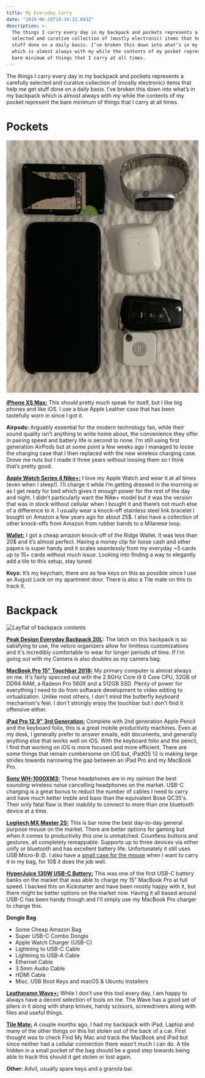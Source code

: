 ```yaml
---
title: My Everyday Carry
date: "2019-06-28T18:34:32.043Z"
description: >-
  The things I carry every day in my backpack and pockets represents a carefully
  selected and curative collection of (mostly electronic) items that help me get
  stuff done on a daily basis. I’ve broken this down into what’s in my backpack
  which is almost always with my while the contents of my pocket represent the
  bare minimum of things that I carry at all times. 
---
```

The things I carry every day in my backpack and pockets represents a carefully selected and curative collection of (mostly electronic) items that help me get stuff done on a daily basis. I’ve broken this down into what’s in my backpack which is almost always with my while the contents of my pocket represent the bare minimum of things that I carry at all times.

# Pockets

![Layflat knolling of phone, keys, wallet, AirPods and tile. ](./pocket-edc.png "Thought I would inspire myself with Adam Savage's knolling posts. ")

**[iPhone XS Max:](https://www.apple.com/shop/buy-iphone/iphone-xs)** This should pretty much speak for itself, but I like big phones and like iOS. I use a blue Apple Leather case that has been tastefully worn in since I got it.

**Airpods:** Arguably essential for the modern technology fan, while their sound quality isn’t anything to write home about, the convenience they offer in pairing speed and battery life is second to none. I’m still using first generation AirPods but at some point a few weeks ago I managed to loose the charging case that I then replaced with the new wireless charging case. Drove me nuts but I made it three years without loosing them so I think that’s pretty good. 

**[Apple Watch Series 4 Nike+:](https://www.apple.com/airpods/)** I love my Apple Watch and wear it at all times (even when I sleep!). I’ll charge it while I’m getting dressed in the morning or as I get ready for bed which gives it enough power for the rest of the day and night. I didn’t particularly want the Nike+ model but it was the version that was in stock without cellular when I bought it and there’s not much else of a difference to it. I usually wear a knock-off stainless steel link bracelet I bought on Amazon a few years ago for about 25$. I also have a collection of other knock-offs from Amazon from rubber bands to a Milanese loop. 

**[Wallet:](https://www.amazon.com/gp/product/B074DSWXJZ/ref=ppx_yo_dt_b_asin_title_o02_s00?ie=UTF8&psc=1)** I got a cheap amazon knock-off of the Ridge Wallet. It was less than 20$ and it’s almost perfect. Having a money clip for loose cash and other papers is super handy and it scales seamlessly from my everyday ~5 cards up to 15+ cards without much issue. Looking into finding a way to elegantly add a tile to this setup, stay tuned. 

**Keys:** It’s my keychain, there are as few keys on this as possible since I use an August Lock on my apartment door. There is also a Tile mate on this to track it.

# Backpack

![Layflat of backpack contents](./backpack-edc.png)

**[Peak Design Everyday Backpack 20L](https://www.peakdesign.com/collections/everyday-bags/products/everyday-backpack?variant=9783969284140):** The latch on this backpack is so satisfying to use, the velcro organizers allow for limitless customizations and it's incredibly comfortable to wear for longer periods of time. If I'm going out with my Camera is also doubles as my camera bag.

**[MacBook Pro 15" Touchbar 2018:](https://www.apple.com/shop/buy-mac/macbook-pro)** My primary computer is almost always on me. It's fairly specced out with the 2.9GHz Core i9 6 Core CPU, 32GB of DDR4 RAM, a Radeon Pro 560X and a 512GB SSD. Plenty of power for everything I need to do from software development to video editing to virtualization. Unlike most others, I don't mind the butterfly keyboard mechanism's feel. I don't strongly enjoy the touchbar but I don't find it offensive either. 

**[iPad Pro 12.9" 3rd Generation:](https://www.apple.com/ipad-pro/)** Complete with 2nd generation Apple Pencil and the keyboard folio, this is a great mobile productivity machines. Even at my desk, I generally prefer to answer emails, edit documents, and generally anything else that works well on iOS. With the keyboard folio and the pencil, I find that working on iOS is more focused and more efficient. There are some things that remain cumbersome on iOS but, iPadOS 13 is making large strides towards narrowing the gap between an iPad Pro and my MacBook Pro.

**[Sony WH-1000XM3:](https://www.amazon.com/Sony-Noise-Cancelling-Headphones-WH1000XM3/dp/B07G4MNFS1/ref=sr_1_1_sspa?crid=1RZKXER5SHNFK&keywords=wh1000xm3&qid=1561747173&s=gateway&sprefix=WH1000%2Caps%2C184&sr=8-1-spons&psc=1)** These headphones are in my opinion the best _sounding_ wireless noise cancelling headphones on the market. USB-C charging is a great bonus to reduct the number of cables I need to carry and have much better treble and bass than the equivalent Bose QC35's. Their only fatal flaw is their inability to connect to more than one bluetooth device at a time. 

**[Logitech MX Master 2S:](https://www.amazon.com/Logitech-Wireless-Cross-Computer-Control-Graphite/dp/B071YZJ1G1/ref=sr_1_3?crid=UET778O01329&keywords=mx+master+2s&qid=1561747200&s=gateway&sprefix=mx+matter+2%2Caps%2C184&sr=8-3)** This is bar none the best day-to-day general purpose mouse on the market. There are better options for gaming but when it comes to productivity this one is unmatched. Countless buttons and gestures, all completely remappable. Supports up to three devices via either unify or bluetooth and has excellent battery life. Unfortunately it still uses USB Micro-B 😡. I also have a [small case for the mouse](https://www.amazon.com/Travel-Logitech-Master-Wireless-hermitshell/dp/B01E5BAYWS/ref=sr_1_2_sspa?crid=UET778O01329&keywords=mx+master+2s&qid=1561747200&s=gateway&sprefix=mx+matter+2%2Caps%2C184&sr=8-2-spons&psc=1) when I want to carry it in my bag, for 10$ it does the job well. 

**[HyperJuice 130W USB-C Battery:](https://www.hypershop.com/collections/battery-pack/products/hyperjuice-130w-27000mah-most-powerful-usb-c-battery-pack?variant=19716546527294)** This was one of the first USB-C battery banks on the market that was able to charge my 15" MacBook Pro at full speed. I backed this on Kickstarter and have been mostly happy with it, but there might be better options on the market now. Having it all based around USB-C has been handy though and I'll simply use my MacBook Pro charger to charge this. 

**Dongle Bag**

* Some Cheap Amazon Bag
* Super USB-C Combo Dongle
* Apple Watch Charger (USB-C)
* Lightning to USB-C Cable
* Lightning to USB-A Cable
* Ethernet Cable
* 3.5mm Audio Cable
* HDMI Cable
* Misc. USB Boot Keys and macOS & Ubuntu Installers

**[Leatheramn Wave+:](https://www.leatherman.com/wave-10.html)** While I don't use this tool every day, I am happy to always have a decent selection of tools on me. The Wave has a good set of pliers in it along with sharp knives, handy scissors, screwdrivers along with files and useful things. 

**[Tile Mate:](https://www.thetileapp.com/en-us/store/tiles/mate?utm_campaign=226381254&utm_source=google&utm_medium=cpc&utm_content=200065419824&utm_term=-&adgroup=43107838253&gclid=CjwKCAjw9dboBRBUEiwA7VrrzdTnD427i0lrk83e4MT-f_kxbrejQfp_knQPhLew9Nz57t88JyoaKBoC5EUQAvD_BwE)** A couple months ago, I had my backpack with iPad, Laptop and many of the other things on this list stolen out of the back of a car. First thought was to check Find My Mac and track the MacBook and iPad but since neither had a cellular connection there wasn't much I can do. A tile hidden in a small pocket of the bag should be a good step towards being able to track this should it get stolen or lost again.

**Other:** Advil, usually spare keys and a granola bar.
